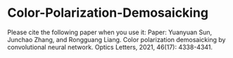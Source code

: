 # Color-Polarization-Demosaicking
Please cite the following paper when you use it: Paper: Yuanyuan Sun, Junchao Zhang, and Rongguang Liang. Color polarization demosaicking by convolutional neural network. Optics Letters, 2021, 46(17): 4338-4341.
